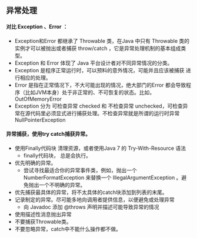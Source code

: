 ## 异常处理

#### 对比 Exception 、Error ：
- Exception和Error 都继承了 Throwable 类，在Java 中只有 Throwable 类的实例才可以被抛出或者捕获 throw/catch ，它是异常处理机制的基本组成类型。
- Exception 和 Error 体现了 Java 平台设计者对不同异常情况的分类。
- Exception 是程序正常运行时，可以预料的意外情况，可能并且应该被捕获 进行相应的处理。
- Error 是指在正常情况下，不大可能出现的情况，绝大部门的Error 都会导致程序（比如JVM本身）处于非正常的、不可恢复的状态。比如，OutOfMemoryError
- Exception 分为 可检查异常 checked 和 不检查异常 unchecked，可检查异常在源代码里必须显式进行捕获处理。不检查异常就是所谓的运行时异常 NullPointerException

#### 异常捕获，使用try catch捕获异常。
- 使用Finally代码块 清理资源，或者使用Java 7 的 Try-With-Resource 语法
    - finally代码块， 总是会执行。
- 优先明确的异常。
    - 尝试寻找最适合你的异常事件类，例如，抛出一个 NumberFormatException 来替换一个 IllegalArgumentException 。避免抛出一个不明确的异常。
- 优先捕获最具体的异常，将不太具体的catch块添加到列表的末尾。
- 记录制定的异常。尽可能多地向调用者提供信息，以便避免或处理异常
    - 向 Javadoc 添加 @throws 声明并描述可能导致异常的情况
- 使用描述性消息抛出异常
- 不要捕获Throwable类。
- 不要忽略异常，catch中不能什么操作都不做。
